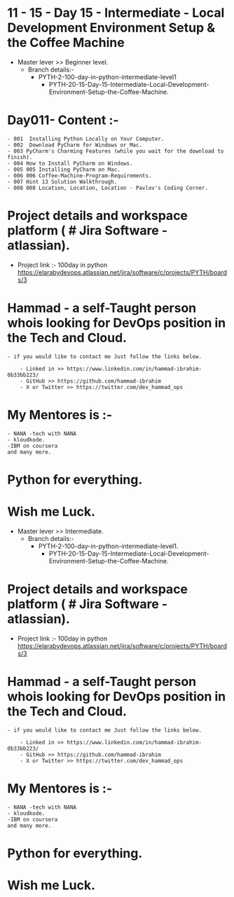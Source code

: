 
# 11 - 15 - Day 15 - Intermediate - Local Development Environment Setup & the Coffee Machine
 - Master lever >> Beginner level.
    - Branch details:- 
        - PYTH-2-100-day-in-python-intermediate-level1
            -  PYTH-20-15-Day-15-Intermediate-Local-Development-Environment-Setup-the-Coffee-Machine.

# Day011- Content :- 
    - 001  Installing Python Locally on Your Computer.
    - 002  Download PyCharm for Windows or Mac.
    - 003 PyCharm's Charming Features (while you wait for the download to finish).
    - 004 How to Install PyCharm on Windows.
    - 005 005 Installing PyCharm on Mac.
    - 006 006 Coffee-Machine-Program-Requirements.
    - 007 Hint 13 Solution Walkthrough.
    - 008 008 Location, Location, Location - Pavlov's Coding Corner.


# Project details and workspace platform ( # Jira Software - atlassian).
 - Project link :- 100day in python 
     https://elarabydevops.atlassian.net/jira/software/c/projects/PYTH/boards/3

# Hammad - a self-Taught person whois looking for DevOps position in the Tech and Cloud. 
    - if you would like to contact me Just follow the links below.
     
        - Linked in >> https://www.linkedin.com/in/hammad-ibrahim-0b33bb223/
        - GitHub >> https://github.com/hammad-ibrahim
        - X or Twitter >> https://twitter.com/dev_hammad_ops 
# My Mentores is :-
    - NANA -tech with NANA
    - kloudkode.
    -IBM on coursera
    and many more.


# Python for everything.

# Wish me Luck.
 - Master lever >> Intermediate.
    - Branch details:- 
        - PYTH-2-100-day-in-python-intermediate-level1. 
            - PYTH-20-15-Day-15-Intermediate-Local-Development-Environment-Setup-the-Coffee-Machine.


#

# Project details and workspace platform ( # Jira Software - atlassian).
 - Project link :- 100day in python 
     https://elarabydevops.atlassian.net/jira/software/c/projects/PYTH/boards/3

# Hammad - a self-Taught person whois looking for DevOps position in the Tech and Cloud. 
    - if you would like to contact me Just follow the links below.
     
        - Linked in >> https://www.linkedin.com/in/hammad-ibrahim-0b33bb223/
        - GitHub >> https://github.com/hammad-ibrahim
        - X or Twitter >> https://twitter.com/dev_hammad_ops 
# My Mentores is :-
    - NANA -tech with NANA
    - kloudkode.
    -IBM on coursera
    and many more.


# Python for everything.

# Wish me Luck.